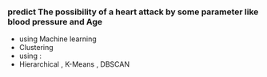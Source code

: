 ### predict The possibility of a heart attack by some parameter like blood pressure and Age
- using Machine learning
- Clustering  
- using :
- Hierarchical , K-Means , DBSCAN
